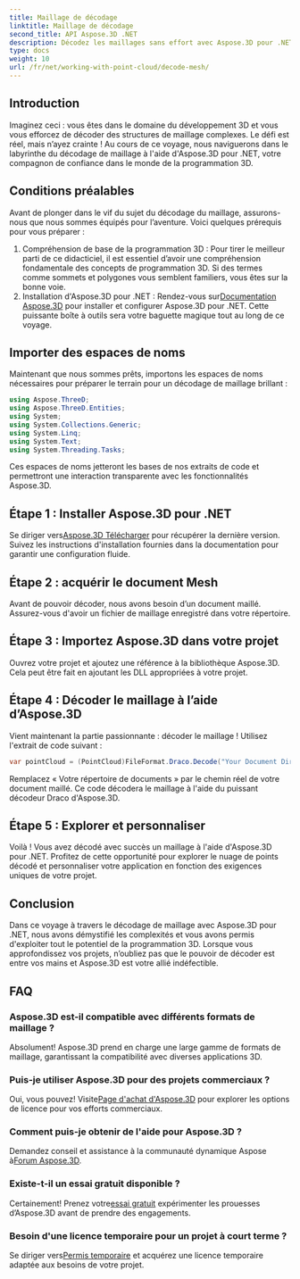 ```yaml
---
title: Maillage de décodage
linktitle: Maillage de décodage
second_title: API Aspose.3D .NET
description: Décodez les maillages sans effort avec Aspose.3D pour .NET. Votre passerelle vers une programmation 3D transparente. Explorez, personnalisez et élevez vos projets.
type: docs
weight: 10
url: /fr/net/working-with-point-cloud/decode-mesh/
---
```

## Introduction
Imaginez ceci : vous êtes dans le domaine du développement 3D et vous vous efforcez de décoder des structures de maillage complexes. Le défi est réel, mais n’ayez crainte ! Au cours de ce voyage, nous naviguerons dans le labyrinthe du décodage de maillage à l'aide d'Aspose.3D pour .NET, votre compagnon de confiance dans le monde de la programmation 3D.
## Conditions préalables
Avant de plonger dans le vif du sujet du décodage du maillage, assurons-nous que nous sommes équipés pour l’aventure. Voici quelques prérequis pour vous préparer :
1. Compréhension de base de la programmation 3D :
   Pour tirer le meilleur parti de ce didacticiel, il est essentiel d’avoir une compréhension fondamentale des concepts de programmation 3D. Si des termes comme sommets et polygones vous semblent familiers, vous êtes sur la bonne voie.
2. Installation d'Aspose.3D pour .NET :
    Rendez-vous sur[Documentation Aspose.3D](https://reference.aspose.com/3d/net/) pour installer et configurer Aspose.3D pour .NET. Cette puissante boîte à outils sera votre baguette magique tout au long de ce voyage.
## Importer des espaces de noms
Maintenant que nous sommes prêts, importons les espaces de noms nécessaires pour préparer le terrain pour un décodage de maillage brillant :
```csharp
using Aspose.ThreeD;
using Aspose.ThreeD.Entities;
using System;
using System.Collections.Generic;
using System.Linq;
using System.Text;
using System.Threading.Tasks;
```
Ces espaces de noms jetteront les bases de nos extraits de code et permettront une interaction transparente avec les fonctionnalités Aspose.3D.
## Étape 1 : Installer Aspose.3D pour .NET
   
 Se diriger vers[Aspose.3D Télécharger](https://releases.aspose.com/3d/net/) pour récupérer la dernière version. Suivez les instructions d'installation fournies dans la documentation pour garantir une configuration fluide.
## Étape 2 : acquérir le document Mesh
Avant de pouvoir décoder, nous avons besoin d’un document maillé. Assurez-vous d'avoir un fichier de maillage enregistré dans votre répertoire.
## Étape 3 : Importez Aspose.3D dans votre projet
Ouvrez votre projet et ajoutez une référence à la bibliothèque Aspose.3D. Cela peut être fait en ajoutant les DLL appropriées à votre projet.
## Étape 4 : Décoder le maillage à l’aide d’Aspose.3D
Vient maintenant la partie passionnante : décoder le maillage ! Utilisez l'extrait de code suivant :
```csharp
var pointCloud = (PointCloud)FileFormat.Draco.Decode("Your Document Directory" + "point_cloud_no_qp.drc");
```
Remplacez « Votre répertoire de documents » par le chemin réel de votre document maillé. Ce code décodera le maillage à l'aide du puissant décodeur Draco d'Aspose.3D.
## Étape 5 : Explorer et personnaliser
Voilà ! Vous avez décodé avec succès un maillage à l'aide d'Aspose.3D pour .NET. Profitez de cette opportunité pour explorer le nuage de points décodé et personnaliser votre application en fonction des exigences uniques de votre projet.
## Conclusion
Dans ce voyage à travers le décodage de maillage avec Aspose.3D pour .NET, nous avons démystifié les complexités et vous avons permis d'exploiter tout le potentiel de la programmation 3D. Lorsque vous approfondissez vos projets, n’oubliez pas que le pouvoir de décoder est entre vos mains et Aspose.3D est votre allié indéfectible.
## FAQ
### Aspose.3D est-il compatible avec différents formats de maillage ?
Absolument! Aspose.3D prend en charge une large gamme de formats de maillage, garantissant la compatibilité avec diverses applications 3D.
### Puis-je utiliser Aspose.3D pour des projets commerciaux ?
 Oui, vous pouvez! Visite[Page d'achat d'Aspose.3D](https://purchase.aspose.com/buy) pour explorer les options de licence pour vos efforts commerciaux.
### Comment puis-je obtenir de l'aide pour Aspose.3D ?
 Demandez conseil et assistance à la communauté dynamique Aspose à[Forum Aspose.3D](https://forum.aspose.com/c/3d/18).
### Existe-t-il un essai gratuit disponible ?
 Certainement! Prenez votre[essai gratuit](https://releases.aspose.com/) expérimenter les prouesses d’Aspose.3D avant de prendre des engagements.
### Besoin d'une licence temporaire pour un projet à court terme ?
 Se diriger vers[Permis temporaire](https://purchase.aspose.com/temporary-license/) et acquérez une licence temporaire adaptée aux besoins de votre projet.